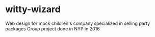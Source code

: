 # witty-wizard
Web design for mock children's company specialized in selling party packages
Group project done in NYP in 2016
